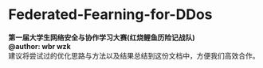# Federated-Fearning-for-DDos
**第一届大学生网络安全与协作学习大赛(红烧鲤鱼历险记战队)**  
**@author: wbr wzk**  
建议将尝试过的优化思路与方法以及结果总结到这份文档中，方便我们高效合作。